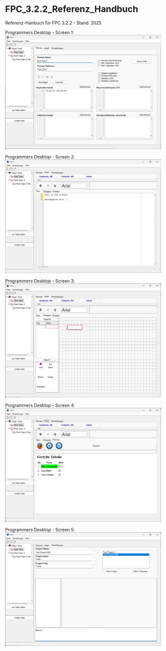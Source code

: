 # FPC_3.2.2_Referenz_Handbuch
 Referenz-Hanbuch für FPC 3.2.2 - Stand: 2025

Programmers Desktop - Screen 1:
![Preview](img/screen000.png)

Programmers Desktop - Screen 2:
![Preview](img/screen001.png)

Programmers Desktop - Screen 3:
![Preview](img/screen002.png)

Programmers Desktop - Screen 4:
![Preview](img/screen003.png)

Programmers Desktop - Screen 5:
![Preview](img/screen004.png)
